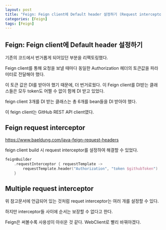 ```yaml
---
layout: post
title: "Feign: Feign client에 Default header 설정하기 (Request interceptor)"
categories: [Feign]
tags: [Feign]
---
```


## Feign: Feign client에 Default header 설정하기

기존의 코드에서 번거롭게 되어있던 부분을 리팩토링했다.

Feign client를 통해 요청을 보낼 때마다 동일한 Authorization 헤더의 토큰값을 파라미터로 전달해야 했다.

이 토큰 값은 DI를 받아야 했기 때문에, 더 번거로웠다. 이 Feign client를 DI받는 클래스들은 모두 token도 어쩔 수 없이 함께 DI 받고 있었다.

feign client 3개를 DI 받는 클래스는 총 6개를 bean들을 DI 받아야 했다.

이 feign client는 GitHub REST API client였다.

## Feign request interceptor

<https://www.baeldung.com/java-feign-request-headers>

feign client build 시 request interceptor를 설정하여 해결할 수 있었다.

```kotlin
feignBuilder
    .requestInterceptor { requestTemplate ->
        requestTemplate.header("Authorization", "token $githubToken")
    }
```

## Multiple request interceptor

위 참고문서에 언급되어 있는 것처럼 requet interceptor는 여러 개를 설정할 수 있다.

하지만 interceptor들 사이에 순서는 보장할 수 없다고 한다.

Feign은 써볼수록 사용성이 아쉬운 것 같다. WebClient로 빨리 바꿔야겠다.
